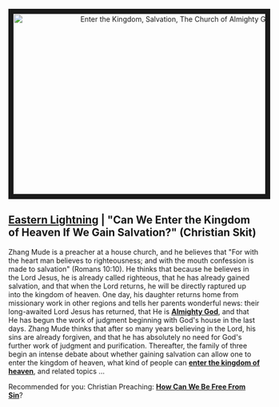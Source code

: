 <p align="center"><a href="https://youtu.be/XCNg7VaAu3c" target="_blank"><img src="http://img.youtube.com/vi/XCNg7VaAu3c/0.jpg" alt="Enter the Kingdom, Salvation, The Church of Almighty God" width="640" height="360" border="10" /></a><p>

## [Eastern Lightning](https://www.holyspiritspeaks.org/Gospel/eastern-lightning-come-from/) | "Can We Enter the Kingdom of Heaven If We Gain Salvation?" (Christian Skit)
Zhang Mude is a preacher at a house church, and he believes that "For with the heart man believes to righteousness; and with the mouth confession is made to salvation" (Romans 10:10). He thinks that because he believes in the Lord Jesus, he is already called righteous, that he has already gained salvation, and that when the Lord returns, he will be directly raptured up into the kingdom of heaven. One day, his daughter returns home from missionary work in other regions and tells her parents wonderful news: their long-awaited Lord Jesus has returned, that He is **[Almighty God](https://www.holyspiritspeaks.org/)**, and that He has begun the work of judgment beginning with God's house in the last days. Zhang Mude thinks that after so many years believing in the Lord, his sins are already forgiven, and that he has absolutely no need for God's further work of judgment and purification. Thereafter, the family of three begin an intense debate about whether gaining salvation can allow one to enter the kingdom of heaven, what kind of people can **[enter the kingdom of heaven](https://github.com/lily2687/praise-almighty-god.github.com/blob/master/Why_Are_People_Unable_to_Get_Rid_of_Sin_Even_After_Receiving_the_Salvation_of_the_Cross.md)**, and related topics …
 
 
 
Recommended for you:
Christian Preaching: **[How Can We Be Free From Sin](https://www.holyspiritspeaks.org/testimonies/how-can-be-free-from-sin/)**?
 
